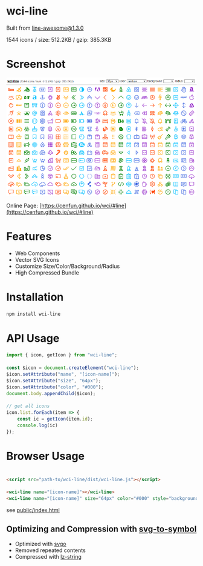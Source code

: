 # wci-line
Built from [line-awesome@1.3.0](https://github.com/icons8/line-awesome)  

1544 icons / size: 512.2KB / gzip: 385.3KB  



# Screenshot
![screenshot](public/screenshot.png)

Online Page: [https://cenfun.github.io/wci/#line](https://cenfun.github.io/wci/#line)

# Features
* Web Components
* Vector SVG Icons 
* Customize Size/Color/Background/Radius
* High Compressed Bundle
# Installation
```sh
npm install wci-line
```
# API Usage
```js
import { icon, getIcon } from "wci-line";

const $icon = document.createElement("wci-line");
$icon.setAttribute("name", "[icon-name]");
$icon.setAttribute("size", "64px");
$icon.setAttribute("color", "#000");
document.body.appendChild($icon);

// get all icons
icon.list.forEach(item => {
    const ic = getIcon(item.id);
    console.log(ic)
});
```
# Browser Usage
```html

<script src="path-to/wci-line/dist/wci-line.js"></script>

<wci-line name="[icon-name]"></wci-line>
<wci-line name="[icon-name]" size="64px" color="#000" style="background:#f5f5f5;"></wci-line>
```
see [public/index.html](public/index.html)

## Optimizing and Compression with [svg-to-symbol](https://github.com/cenfun/svg-to-symbol)
* Optimized with [svgo](https://github.com/svg/svgo)
* Removed repeated contents
* Compressed with [lz-string](https://github.com/pieroxy/lz-string)